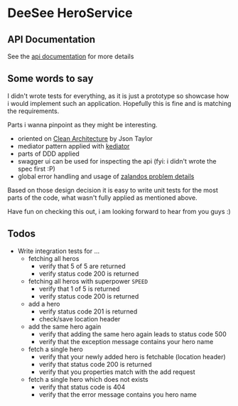# DeeSee HeroService

## API Documentation

See the [api documentation](./api/readme.md) for more details

## Some words to say

I didn't wrote tests for everything, as it is just a prototype so showcase how 
i would implement such an application. Hopefully this is fine and is matching the 
requirements. 

Parts i wanna pinpoint as they might be interesting.

- oriented on [Clean Architecture](https://github.com/jasontaylordev/CleanArchitecture) by Json Taylor
- mediator pattern applied with [kediator](https://github.com/Trendyol/kediatR)
- parts of DDD applied
- swagger ui can be used for inspecting the api (fyi: i didn't wrote the spec first :P)
- global error handling and usage of [zalandos problem details](https://github.com/zalando/problem)

Based on those design decision it is easy to write unit tests for the most parts of the code,
what wasn't fully applied as mentioned above.

Have fun on checking this out, i am looking forward to hear from you guys :)

## Todos

- Write integration tests for ...
  - fetching all heros
    - verify that 5 of 5 are returned
    - verify status code 200 is returned
  - fetching all heros with superpower `SPEED`
    - verify that 1 of 5 is returned
    - verify status code 200 is returned
  - add a hero
    - verify status code 201 is returned
    - check/save location header
  - add the same hero again
    - verify that adding the same hero again leads to status code 500
    - verify that the exception message contains your hero name
  - fetch a single hero
    - verify that your newly added hero is fetchable (location header)
    - verify that status code 200 is returned
    - verify that you properties match with the add request
  - fetch a single hero which does not exists
    - verify that status code is 404
    - verify that the error message contains you hero name